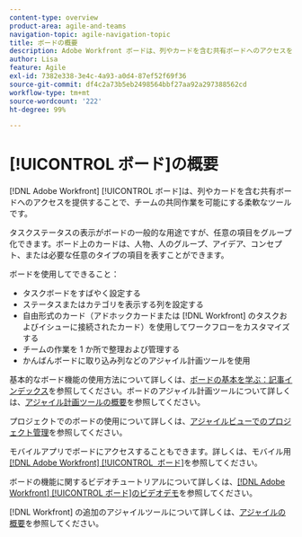 ```yaml
---
content-type: overview
product-area: agile-and-teams
navigation-topic: agile-navigation-topic
title: ボードの概要
description: Adobe Workfront ボードは、列やカードを含む共有ボードへのアクセスを提供することで、チームの共同作業を可能にする柔軟なツールです。
author: Lisa
feature: Agile
exl-id: 7382e338-3e4c-4a93-a0d4-87ef52f69f36
source-git-commit: df4c2a73b5eb2498564bbf27aa92a297388562cd
workflow-type: tm+mt
source-wordcount: '222'
ht-degree: 99%

---
```


# [!UICONTROL ボード]の概要

[!DNL Adobe Workfront] [!UICONTROL ボード]は、列やカードを含む共有ボードへのアクセスを提供することで、チームの共同作業を可能にする柔軟なツールです。

タスクステータスの表示がボードの一般的な用途ですが、任意の項目をグループ化できます。ボード上のカードは、人物、人のグループ、アイデア、コンセプト、または必要な任意のタイプの項目を表すことができます。

ボードを使用してできること：

* タスクボードをすばやく設定する
* ステータスまたはカテゴリを表示する列を設定する
* 自由形式のカード（アドホックカードまたは [!DNL Workfront] のタスクおよびイシューに接続されたカード）を使用してワークフローをカスタマイズする
* チームの作業を 1 か所で整理および管理する
* かんばんボードに取り込み列などのアジャイル計画ツールを使用

基本的なボード機能の使用方法について詳しくは、[ボードの基本を学ぶ：記事インデックス](../agile/get-started-with-boards/get-started-with-boards.md)を参照してください。ボードのアジャイル計画ツールについて詳しくは、[アジャイル計画ツールの概要](/help/quicksilver/agile/use-boards-agile-planning-tools/agile-planning-tools-overview.md)を参照してください。

プロジェクトでのボードの使用について詳しくは、[アジャイルビューでのプロジェクト管理](/help/quicksilver/manage-work/projects/manage-projects/manage-projects-in-agile-view.md)を参照してください。

モバイルアプリでボードにアクセスすることもできます。詳しくは、モバイル用 [[!DNL Adobe Workfront] [!UICONTROL &#x200B; ボード]](/help/quicksilver/workfront-basics/mobile-apps/using-the-workfront-mobile-app/mobile-boards.md)を参照してください。

ボードの機能に関するビデオチュートリアルについて詳しくは、[[!DNL Adobe Workfront] [!UICONTROL ボード]のビデオデモ](/help/quicksilver/agile/get-started-with-boards/boards-video-demonstrations.md)を参照してください。

[!DNL Workfront] の追加のアジャイルツールについて詳しくは、[アジャイルの概要](../agile/agile-overview.md)を参照してください。
